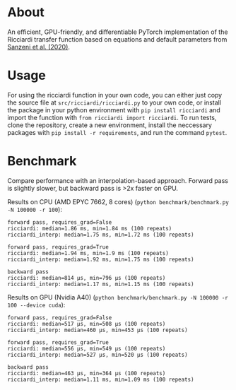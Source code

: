 # About
An efficient, GPU-friendly, and differentiable PyTorch implementation of the Ricciardi transfer function based on equations and default parameters from [Sanzeni et al. (2020)](https://journals.plos.org/ploscompbiol/article?id=10.1371/journal.pcbi.1008165).

# Usage
For using the ricciardi function in your own code, you can either just copy the source file at `src/ricciardi/ricciardi.py` to your own code, or install the package in your python environment with `pip install ricciardi` and import the function with `from ricciardi import ricciardi`. To run tests, clone the repository, create a new environment, install the neccessary packages with `pip install -r requirements`, and run the command `pytest`.

# Benchmark
Compare performance with an interpolation-based approach. Forward pass is slightly slower, but backward pass is >2x faster on GPU.

Results on CPU (AMD EPYC 7662, 8 cores) (`python benchmark/benchmark.py -N 100000 -r 100`):
```
forward pass, requires_grad=False
ricciardi: median=1.86 ms, min=1.84 ms (100 repeats)
ricciardi_interp: median=1.75 ms, min=1.72 ms (100 repeats)

forward pass, requires_grad=True
ricciardi: median=1.94 ms, min=1.9 ms (100 repeats)
ricciardi_interp: median=1.92 ms, min=1.75 ms (100 repeats)

backward pass
ricciardi: median=814 μs, min=796 μs (100 repeats)
ricciardi_interp: median=1.17 ms, min=1.15 ms (100 repeats)
```

Results on GPU (Nvidia A40) (`python benchmark/benchmark.py -N 100000 -r 100 --device cuda`):
```
forward pass, requires_grad=False
ricciardi: median=517 μs, min=508 μs (100 repeats)
ricciardi_interp: median=460 μs, min=453 μs (100 repeats)

forward pass, requires_grad=True
ricciardi: median=556 μs, min=549 μs (100 repeats)
ricciardi_interp: median=527 μs, min=520 μs (100 repeats)

backward pass
ricciardi: median=463 μs, min=364 μs (100 repeats)
ricciardi_interp: median=1.11 ms, min=1.09 ms (100 repeats)
```
